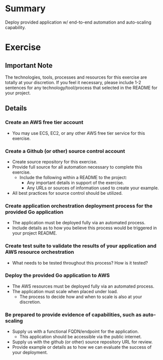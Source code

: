 
# Summary #

Deploy provided application w/ end-to-end automation and auto-scaling capability.

# Exercise #

## Important Note ##

The technologies, tools, processes and resources for this exercise are totally at your discretion. If you feel it necessary, please include 1-2 sentences for any technology/tool/process that selected in the README for your project.

## Details ##

### Create an AWS free tier account ###

* You may use ECS, EC2, or any other AWS free tier service for this exercise.

### Create a Github (or other) source control account ##

* Create source repository for this exercise.
* Provide full source for all automation necessary to complete this exercise.
    * Include the following within a README to the project:
        * Any important details in support of the exercise. 
        * Any URLs or sources of information used to create your example.
* All best practices for source control should be utilized.

### Create application orchestration deployment process for the provided Go application ###

* The application must be deployed fully via an automated process.
* Include details as to how you believe this process would be triggered in your project README.

### Create test suite to validate the results of your application and AWS resource orchestration ###

* What needs to be tested throughout this process? How is it tested?

### Deploy the provided Go application to AWS ###

* The AWS resources must be deployed fully via an automated process.
* The application must scale when placed under load. 
    * The process to decide how and when to scale is also at your discretion.

### Be prepared to provide evidence of capabilities, such as auto-scaling ###

* Supply us with a functional FQDN/endpoint for the application.
    * This application should be accessible via the public internet.
* Supply us with the github (or other) source repository URL for review.
* Provide example or details as to how we can evaluate the success of your deployment.

